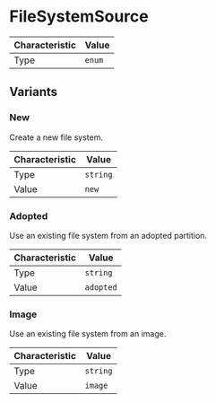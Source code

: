 <!-- THIS FILE IS AUTOMATICALLY GENERATED BY DOCBUILDER, DO NOT EDIT MANUALLY! -->

# FileSystemSource

| Characteristic | Value  |
| -------------- | ------ |
| Type           | `enum` |

## Variants

### New

Create a new file system.

| Characteristic | Value    |
| -------------- | -------- |
| Type           | `string` |
| Value          | `new`    |

### Adopted

Use an existing file system from an adopted partition.

| Characteristic | Value     |
| -------------- | --------- |
| Type           | `string`  |
| Value          | `adopted` |

### Image

Use an existing file system from an image.

| Characteristic | Value    |
| -------------- | -------- |
| Type           | `string` |
| Value          | `image`  |

